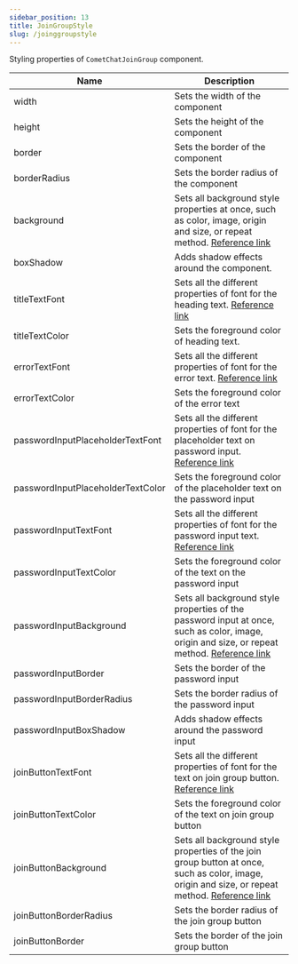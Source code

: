 ```yaml
---
sidebar_position: 13
title: JoinGroupStyle
slug: /joinggroupstyle
---
```


Styling properties of `CometChatJoinGroup` component.

| Name | Description | 
| ---- | ---- | 
| width | Sets the width of the component | 
| height | Sets the height of the component | 
| border | Sets the border of the component | 
| borderRadius | Sets the border radius of the component | 
| background | Sets all background style properties at once, such as color, image, origin and size, or repeat method. [Reference link](https://developer.mozilla.org/en-US/docs/Web/CSS/background) | 
| boxShadow | Adds shadow effects around the component. | 
| titleTextFont | Sets all the different properties of font for the heading text. [Reference link](https://developer.mozilla.org/en-US/docs/Web/CSS/font) | 
| titleTextColor | Sets the foreground color of heading text. | 
| errorTextFont | Sets all the different properties of font for the error text. [Reference link](https://developer.mozilla.org/en-US/docs/Web/CSS/font) | 
| errorTextColor | Sets the foreground color of the error text | 
| passwordInputPlaceholderTextFont | Sets all the different properties of font for the placeholder text on password input. [Reference link](https://developer.mozilla.org/en-US/docs/Web/CSS/font) | 
| passwordInputPlaceholderTextColor | Sets the foreground color of the placeholder text on the password input | 
| passwordInputTextFont | Sets all the different properties of font for the password input text. [Reference link](https://developer.mozilla.org/en-US/docs/Web/CSS/font) | 
| passwordInputTextColor | Sets the foreground color of the text on the password input | 
| passwordInputBackground | Sets all background style properties of the password input at once, such as color, image, origin and size, or repeat method. [Reference link](https://developer.mozilla.org/en-US/docs/Web/CSS/background) | 
| passwordInputBorder | Sets the border of the password input | 
| passwordInputBorderRadius | Sets the border radius of the password input | 
| passwordInputBoxShadow | Adds shadow effects around the password input | 
| joinButtonTextFont | Sets all the different properties of font for the text on join group button. [Reference link](https://developer.mozilla.org/en-US/docs/Web/CSS/font) | 
| joinButtonTextColor | Sets the foreground color of the text on join group button | 
| joinButtonBackground | Sets all background style properties of the join group button at once, such as color, image, origin and size, or repeat method. [Reference link](https://developer.mozilla.org/en-US/docs/Web/CSS/background) | 
| joinButtonBorderRadius | Sets the border radius of the join group button | 
| joinButtonBorder | Sets the border of the join group button | 
